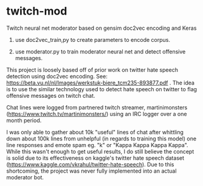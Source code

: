 # twitch-mod
Twitch neural net moderator based on gensim doc2vec encoding and Keras

1. use doc2vec_train,py to create parameters to encode corpus.

2. use moderator.py to train moderator neural net and detect offensive messages. 


This project is loosely based off of prior work on twitter hate speech detection using doc2vec encoding. See: https://beta.vu.nl/nl/Images/werkstuk-biere_tcm235-893877.pdf . The idea is to use the similar technology used to detect hate speech on twitter to flag offensive messages on twitch chat.

Chat lines were logged from partnered twitch streamer, martinimonsters (https://www.twitch.tv/martinimonsters/) using an IRC logger over a one month period.

I was only able to gather about 10k "useful" lines of chat after whittling down about 100k lines from unhelpful (in regards to training this model) one line responses and emote spam eg. "k" or "Kappa Kappa Kappa Kappa". While this wasn't enough to get useful results, I do still believe the concept is solid due to its effectiveness on kaggle's twitter hate speech dataset (https://www.kaggle.com/vkrahul/twitter-hate-speech). Due to this shortcoming, the project was never fully implemented into an actual moderator bot. 
